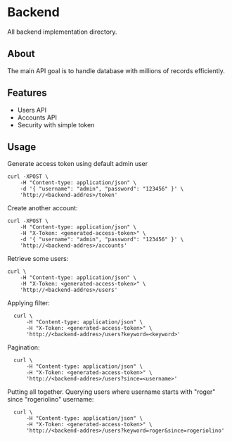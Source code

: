 # Backend

All backend implementation directory.

## About

The main API goal is to handle database with millions of records efficiently.

## Features

- Users API
- Accounts API
- Security with simple token

## Usage

Generate access token using default admin user

    curl -XPOST \
        -H "Content-type: application/json" \
        -d '{ "username": "admin", "password": "123456" }' \
        'http://<backend-addres>/token'


Create another account:

    curl -XPOST \
        -H "Content-type: application/json" \
        -H "X-Token: <generated-access-token>" \
        -d '{ "username": "admin", "password": "123456" }' \
        'http://<backend-addres>/accounts'


Retrieve some users:

    curl \
        -H "Content-type: application/json" \
        -H "X-Token: <generated-access-token>" \
        'http://<backend-addres>/users'


Applying filter:

      curl \
          -H "Content-type: application/json" \
          -H "X-Token: <generated-access-token>" \
          'http://<backend-addres>/users?keyword=<keyword>'


Pagination:

      curl \
          -H "Content-type: application/json" \
          -H "X-Token: <generated-access-token>" \
          'http://<backend-addres>/users?since=<username>'


Putting all together. Querying users where username starts with "roger" since "rogeriolino" username:

      curl \
          -H "Content-type: application/json" \
          -H "X-Token: <generated-access-token>" \
          'http://<backend-addres>/users?keyword=roger&since=rogeriolino'
